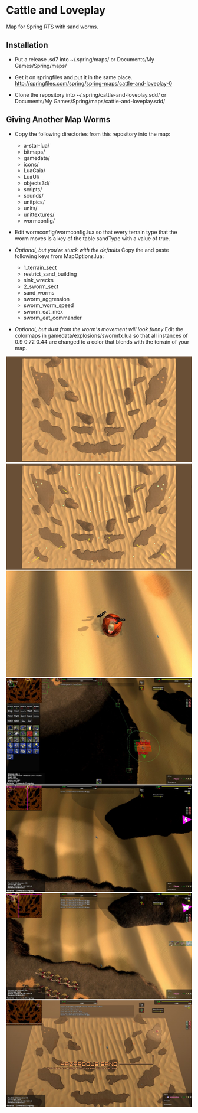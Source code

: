 # Cattle and Loveplay

Map for Spring RTS with sand worms.

## Installation

- Put a release .sd7 into ~/.spring/maps/ or Documents/My Games/Spring/maps/

- Get it on springfiles and put it in the same place. http://springfiles.com/spring/spring-maps/cattle-and-loveplay-0

- Clone the repository into ~/.spring/cattle-and-loveplay.sdd/ or Documents/My Games/Spring/maps/cattle-and-loveplay.sdd/

## Giving Another Map Worms

- Copy the following directories from this repository into the map:
    - a-star-lua/
    - bitmaps/
    - gamedata/
    - icons/
    - LuaGaia/
    - LuaUI/
    - objects3d/
    - scripts/
    - sounds/
    - unitpics/
    - units/
    - unittextures/
    - wormconfig/

- Edit wormconfig/wormconfig.lua so that every terrain type that the worm moves is a key of the table sandType with a value of true.

- *Optional, but you're stuck with the defaults* Copy the and paste following keys from MapOptions.lua:
    - 1_terrain_sect
    - restrict_sand_building
    - sink_wrecks
    - 2_sworm_sect
    - sand_worms
    - sworm_aggression
    - sworm_worm_speed
    - sworm_eat_mex
    - sworm_eat_commander

- *Optional, but dust from the worm's movement will look funny* Edit the colormaps in gamedata/explosions/swormfx.lua so that all instances of 0.9 0.72 0.44 are changed to a color that blends with the terrain of your map.

![map overview](ReadmeImages/overview.jpg)
![map metal view](ReadmeImages/metalview.jpg)
![screenshot1](ReadmeImages/screen1.jpg)
![screenshot2](ReadmeImages/screen2.jpg)
![screenshot3](ReadmeImages/screen3.jpg)
![screenshot4](ReadmeImages/screen4.jpg)
![screenshot5](ReadmeImages/screen5.jpg)
